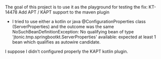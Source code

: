 The goal of this project is to use it as the playground for testing the fix:
KT-14478 Add APT / KAPT support to the maven plugin

- I tried to use either a kotlin or java @ConfigurationProperties class (ServerProperties) and the outcome was the same 
NoSuchBeanDefinitionException: No qualifying bean of type 'jtonic.tmp.springbootkt.ServerProperties' available: expected at least 1 bean which qualifies as autowire candidate.

I suppose I didn't configured properly the KAPT kotlin plugin.
